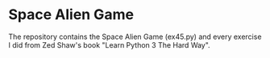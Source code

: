# Space Alien Game

The repository contains the Space Alien Game (ex45.py) and every exercise I did from Zed Shaw's book "Learn Python 3 The Hard Way".
